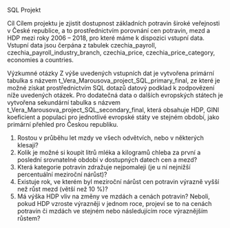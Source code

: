 SQL Projekt

Cíl
Cílem projektu je zjistit dostupnost základních potravin široké veřejnosti v České republice, a to prostřednictvím porovnání cen potravin, mezd a HDP mezi roky 2006 – 2018, pro které máme k dispozici vstupní data. Vstupní data jsou čerpána z tabulek czechia_payroll, czechia_payroll_industry_branch, czechia_price, czechia_price_category, economies a countries.

Výzkumné otázky
Z výše uvedených vstupních dat je vytvořena primární tabulka s názvem t_Vera_Marousova_project_SQL_primary_final, ze které je možné získat prostřednictvím SQL dotazů datový podklad k zodpovězení níže uvedených otázek.
Pro dodatečná data o dalších evropských státech je vytvořena sekundární tabulka s názvem t_Vera_Marousova_project_SQL_secondary_final, která obsahuje HDP, GINI koeficient a populaci pro jednotlivé evropské státy ve stejném období, jako primární přehled pro Českou republiku.
1.	Rostou v průběhu let mzdy ve všech odvětvích, nebo v některých klesají?
2.	Kolik je možné si koupit litrů mléka a kilogramů chleba za první a poslední srovnatelné období v dostupných datech cen a mezd?
3.	Která kategorie potravin zdražuje nejpomaleji (je u ní nejnižší percentuální meziroční nárůst)?
4.	Existuje rok, ve kterém byl meziroční nárůst cen potravin výrazně vyšší než růst mezd (větší než 10 %)?
5.	Má výška HDP vliv na změny ve mzdách a cenách potravin? Neboli, pokud HDP vzroste výrazněji v jednom roce, projeví se to na cenách potravin či mzdách ve stejném nebo následujícím roce výraznějším růstem?
